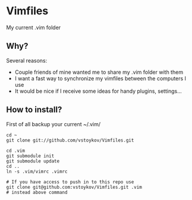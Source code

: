 # Vimfiles

My current .vim folder

## Why?

Several reasons:

* Couple friends of mine wanted me to share my .vim folder with them
* I want a fast way to synchronize my vimfiles between the computers I use
* It would be nice if I receive some ideas for handy plugins, settings...

## How to install?

First of all backup your current ~/.vim/


    cd ~
    git clone git://github.com/vstoykov/Vimfiles.git
    
    cd .vim
    git submodule init
    git submodule update
    cd ..
    ln -s .vim/vimrc .vimrc

    # If you have access to push in to this repo use 
    git clone git@github.com:vstoykov/Vimfiles.git .vim
    # instead above command
